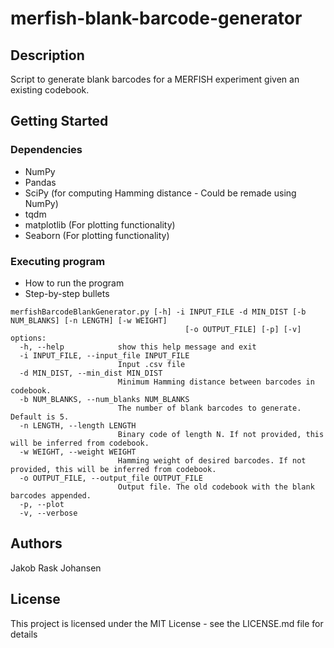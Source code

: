# merfish-blank-barcode-generator

## Description

Script to generate blank barcodes for a MERFISH experiment given an existing codebook.

## Getting Started

### Dependencies
* NumPy
* Pandas
* SciPy (for computing Hamming distance - Could be remade using NumPy)
* tqdm
* matplotlib (For plotting functionality)
* Seaborn (For plotting functionality)

### Executing program
* How to run the program
* Step-by-step bullets

```
merfishBarcodeBlankGenerator.py [-h] -i INPUT_FILE -d MIN_DIST [-b NUM_BLANKS] [-n LENGTH] [-w WEIGHT]
                                       [-o OUTPUT_FILE] [-p] [-v]
options:
  -h, --help            show this help message and exit
  -i INPUT_FILE, --input_file INPUT_FILE
                        Input .csv file
  -d MIN_DIST, --min_dist MIN_DIST
                        Minimum Hamming distance between barcodes in codebook.
  -b NUM_BLANKS, --num_blanks NUM_BLANKS
                        The number of blank barcodes to generate. Default is 5.
  -n LENGTH, --length LENGTH
                        Binary code of length N. If not provided, this will be inferred from codebook.
  -w WEIGHT, --weight WEIGHT
                        Hamming weight of desired barcodes. If not provided, this will be inferred from codebook.
  -o OUTPUT_FILE, --output_file OUTPUT_FILE
                        Output file. The old codebook with the blank barcodes appended.
  -p, --plot
  -v, --verbose
```

## Authors

Jakob Rask Johansen

## License

This project is licensed under the MIT License - see the LICENSE.md file for details
